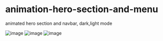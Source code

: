 # animation-hero-section-and-menu
animated hero section and navbar, dark,light mode

![image](https://user-images.githubusercontent.com/85005930/179418763-c798e12e-de57-4bd5-93c5-cdde6bf9e1e8.png)
![image](https://user-images.githubusercontent.com/85005930/179418771-d1eb6e83-d68e-4be9-809c-d9462ace2bfb.png)
![image](https://user-images.githubusercontent.com/85005930/179418782-6f4d7fec-909a-43b0-81ba-fe80c06ad868.png)
